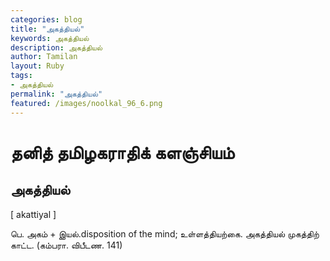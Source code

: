 ```yaml
---  
categories: blog  
title: "அகத்தியல்"
keywords: அகத்தியல்  
description: அகத்தியல்
author: Tamilan  
layout: Ruby  
tags:     
- அகத்தியல்
permalink: "அகத்தியல்"  
featured: /images/noolkal_96_6.png  
--- 
```

# தனித் தமிழகராதிக் களஞ்சியம்
## அகத்தியல்

[ akattiyal ]  
  
பெ. அகம் + இயல்.disposition of the mind; உள்ளத்தியற்கை. அகத்தியல் முகத்திற் காட்ட. (கம்பரா. விபீடண. 141)